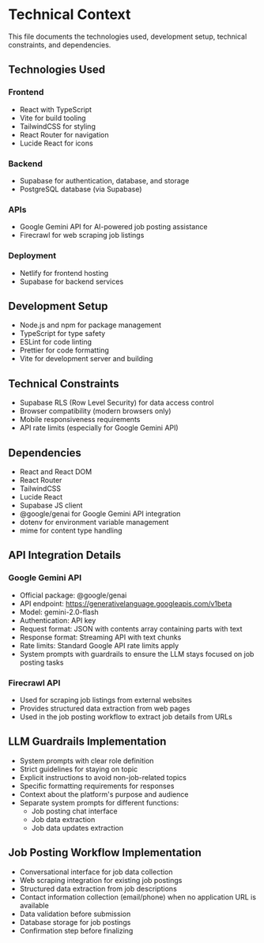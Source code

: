 # Technical Context

This file documents the technologies used, development setup, technical constraints, and dependencies.

## Technologies Used

### Frontend
- React with TypeScript
- Vite for build tooling
- TailwindCSS for styling
- React Router for navigation
- Lucide React for icons

### Backend
- Supabase for authentication, database, and storage
- PostgreSQL database (via Supabase)

### APIs
- Google Gemini API for AI-powered job posting assistance
- Firecrawl for web scraping job listings

### Deployment
- Netlify for frontend hosting
- Supabase for backend services

## Development Setup
- Node.js and npm for package management
- TypeScript for type safety
- ESLint for code linting
- Prettier for code formatting
- Vite for development server and building

## Technical Constraints
- Supabase RLS (Row Level Security) for data access control
- Browser compatibility (modern browsers only)
- Mobile responsiveness requirements
- API rate limits (especially for Google Gemini API)

## Dependencies
- React and React DOM
- React Router
- TailwindCSS
- Lucide React
- Supabase JS client
- @google/genai for Google Gemini API integration
- dotenv for environment variable management
- mime for content type handling

## API Integration Details

### Google Gemini API
- Official package: @google/genai
- API endpoint: https://generativelanguage.googleapis.com/v1beta
- Model: gemini-2.0-flash
- Authentication: API key
- Request format: JSON with contents array containing parts with text
- Response format: Streaming API with text chunks
- Rate limits: Standard Google API rate limits apply
- System prompts with guardrails to ensure the LLM stays focused on job posting tasks

### Firecrawl API
- Used for scraping job listings from external websites
- Provides structured data extraction from web pages
- Used in the job posting workflow to extract job details from URLs

## LLM Guardrails Implementation
- System prompts with clear role definition
- Strict guidelines for staying on topic
- Explicit instructions to avoid non-job-related topics
- Specific formatting requirements for responses
- Context about the platform's purpose and audience
- Separate system prompts for different functions:
  - Job posting chat interface
  - Job data extraction
  - Job data updates extraction

## Job Posting Workflow Implementation
- Conversational interface for job data collection
- Web scraping integration for existing job postings
- Structured data extraction from job descriptions
- Contact information collection (email/phone) when no application URL is available
- Data validation before submission
- Database storage for job postings
- Confirmation step before finalizing
